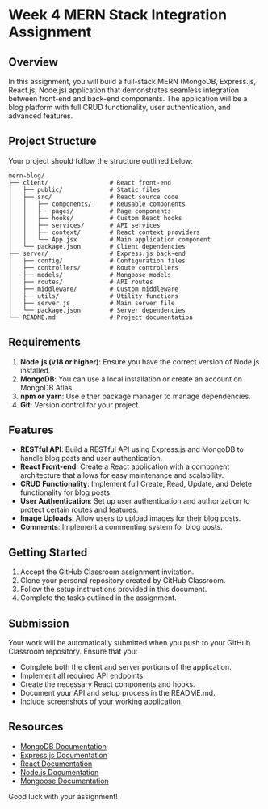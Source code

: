 # Week 4 MERN Stack Integration Assignment

## Overview
In this assignment, you will build a full-stack MERN (MongoDB, Express.js, React.js, Node.js) application that demonstrates seamless integration between front-end and back-end components. The application will be a blog platform with full CRUD functionality, user authentication, and advanced features.

## Project Structure
Your project should follow the structure outlined below:

```
mern-blog/
├── client/                 # React front-end
│   ├── public/             # Static files
│   ├── src/                # React source code
│   │   ├── components/     # Reusable components
│   │   ├── pages/          # Page components
│   │   ├── hooks/          # Custom React hooks
│   │   ├── services/       # API services
│   │   ├── context/        # React context providers
│   │   └── App.jsx         # Main application component
│   └── package.json        # Client dependencies
├── server/                 # Express.js back-end
│   ├── config/             # Configuration files
│   ├── controllers/        # Route controllers
│   ├── models/             # Mongoose models
│   ├── routes/             # API routes
│   ├── middleware/         # Custom middleware
│   ├── utils/              # Utility functions
│   ├── server.js           # Main server file
│   └── package.json        # Server dependencies
└── README.md               # Project documentation
```

## Requirements
1. **Node.js (v18 or higher)**: Ensure you have the correct version of Node.js installed.
2. **MongoDB**: You can use a local installation or create an account on MongoDB Atlas.
3. **npm or yarn**: Use either package manager to manage dependencies.
4. **Git**: Version control for your project.

## Features
- **RESTful API**: Build a RESTful API using Express.js and MongoDB to handle blog posts and user authentication.
- **React Front-end**: Create a React application with a component architecture that allows for easy maintenance and scalability.
- **CRUD Functionality**: Implement full Create, Read, Update, and Delete functionality for blog posts.
- **User Authentication**: Set up user authentication and authorization to protect certain routes and features.
- **Image Uploads**: Allow users to upload images for their blog posts.
- **Comments**: Implement a commenting system for blog posts.

## Getting Started
1. Accept the GitHub Classroom assignment invitation.
2. Clone your personal repository created by GitHub Classroom.
3. Follow the setup instructions provided in this document.
4. Complete the tasks outlined in the assignment.

## Submission
Your work will be automatically submitted when you push to your GitHub Classroom repository. Ensure that you:
- Complete both the client and server portions of the application.
- Implement all required API endpoints.
- Create the necessary React components and hooks.
- Document your API and setup process in the README.md.
- Include screenshots of your working application.

## Resources
- [MongoDB Documentation](https://docs.mongodb.com/)
- [Express.js Documentation](https://expressjs.com/)
- [React Documentation](https://reactjs.org/)
- [Node.js Documentation](https://nodejs.org/en/docs/)
- [Mongoose Documentation](https://mongoosejs.com/docs/)

Good luck with your assignment!